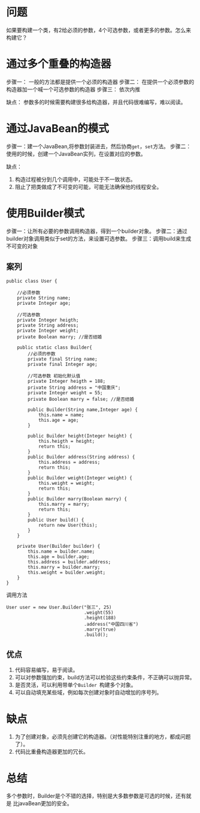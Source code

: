 # 问题
如果要构建一个类，有2给必须的参数，4个可选参数，或者更多的参数。怎么来构建它？

# 通过多个重叠的构造器
步骤一： 一般的方法都是提供一个必须的构造器
步骤二： 在提供一个必须参数的构造器加一个喊一个可选参数的构造器
步骤三： 依次内推

缺点：
参数多的时候需要构建很多给构造器，并且代码很难编写，难以阅读。




# 通过JavaBean的模式
步骤一：建一个JavaBean,将参数封装进去，然后协商`get`，`set`方法。
步骤二：使用的时候，创建一个JavaBean实列，在设置对应的参数。

缺点：
1. 构造过程被分到几个调用中，可能处于不一致状态。
2. 阻止了把类做成了不可变的可能，可能无法确保他的线程安全。


# 使用Builder模式
步骤一：让所有必要的参数调用构造器，得到一个builder对象。
步骤二：通过builder对象调用类似于set的方法，来设置可选参数。
步骤三：调用build来生成不可变的对象

## 案列
```
public class User {

	//必须参数
	private String name;
	private Integer age;
	
	//可选参数
	private Integer heigth;
	private String address;
	private Integer weight;
	private Boolean marry; //是否结婚
	
	public static class Builder{
		//必须的参数
		private final String name;
		private final Integer age;
		
		//可选参数 初始化默认值
		private Integer heigth = 188;
		private String address = "中国重庆";
		private Integer weight = 55;
		private Boolean marry = false; //是否结婚
		
		public Builder(String name,Integer age) {
			this.name = name;
			this.age = age;
		}
		
		public Builder height(Integer height) {
			this.heigth = height;
			return this;
		}
		public Builder address(String address) {
			this.address = address;
			return this;
		}
		public Builder weight(Integer weight) {
			this.weight = weight;
			return this;
		}
		public Builder marry(Boolean marry) {
			this.marry = marry;
			return this;
		}
		public User build() {
			return new User(this);
		}
	}
	
	private User(Builder builder) {
		this.name = builder.name;
		this.age = builder.age;
		this.address = builder.address;
		this.marry = builder.marry;
		this.weight = builder.weight;
	}
}
```
调用方法
```
User user = new User.Builder("张三", 25)
				 			 .weight(55)
				 			 .height(188)
				 			 .address("中国四川省")
				 			 .marry(true)
				 			 .build();
```
## 优点
1. 代码容易编写，易于阅读。
2. 可以对参数强加约束，build方法可以检验这些约束条件，不正确可以抛异常。
3. 是否灵活，可以利用带单个`Builder	`构建多个对象。
4. 可以自动填充某些域，例如每次创建对象时自动增加的序号列。


# 缺点
1. 为了创建对象，必须先创建它的构造器。（对性能特别注重的地方，都成问题了）。
2. 代码比重叠构造器更加的冗长。

# 总结
多个参数时，Builder是个不错的选择，特别是大多数参数是可选的时候，还有就是   比javaBean更加的安全。
